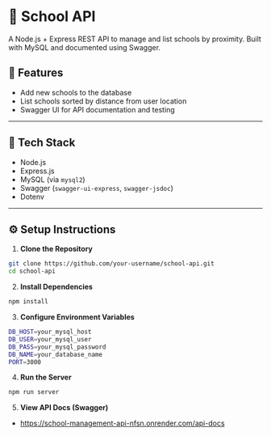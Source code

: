 # 🏫 School API

A Node.js + Express REST API to manage and list schools by proximity. Built with MySQL and documented using Swagger.

## 🚀 Features

- Add new schools to the database
- List schools sorted by distance from user location
- Swagger UI for API documentation and testing

---

## 🧰 Tech Stack

- Node.js
- Express.js
- MySQL (via `mysql2`)
- Swagger (`swagger-ui-express`, `swagger-jsdoc`)
- Dotenv

---

## ⚙️ Setup Instructions

1. **Clone the Repository**

```bash
git clone https://github.com/your-username/school-api.git
cd school-api
```

2. **Install Dependencies**

```bash
npm install
```

3. **Configure Environment Variables**

```bash
DB_HOST=your_mysql_host
DB_USER=your_mysql_user
DB_PASS=your_mysql_password
DB_NAME=your_database_name
PORT=3000
```

4. **Run the Server**

```bash
npm run server
```

5. **View API Docs (Swagger)**
- https://school-management-api-nfsn.onrender.com/api-docs


